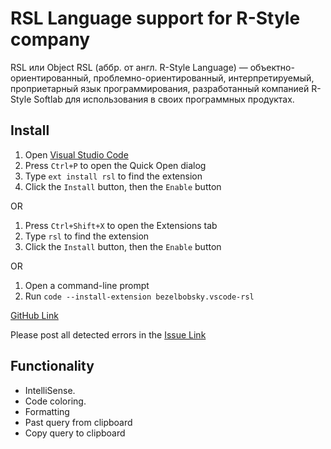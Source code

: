 # RSL Language support for R-Style company

RSL или Object RSL (аббр. от англ. R-Style Language) — объектно-ориентированный, проблемно-ориентированный, интерпретируемый, проприетарный язык программирования, разработанный компанией R-Style Softlab для использования в своих программных продуктах.

## Install

1. Open [Visual Studio Code](https://code.visualstudio.com/)
2. Press `Ctrl+P` to open the Quick Open dialog
3. Type `ext install rsl` to find the extension
4. Click the `Install` button, then the `Enable` button

OR

1. Press `Ctrl+Shift+X` to open the Extensions tab
2. Type `rsl` to find the extension
3. Click the `Install` button, then the `Enable` button

OR

1. Open a command-line prompt
2. Run `code --install-extension bezelbobsky.vscode-rsl`

 [GitHub Link](https://github.com/GigaSETT/GRSL "Source, wiki, issue")


 Please post all detected errors in the [Issue Link](https://github.com/GigaSETT/GRSL/issues "If any trouble")

## Functionality

* IntelliSense.
* Code coloring.
* Formatting
* Past query from clipboard
* Copy query to clipboard
